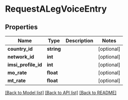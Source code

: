 # RequestALegVoiceEntry

## Properties
Name | Type | Description | Notes
------------ | ------------- | ------------- | -------------
**country_id** | **string** |  | [optional] 
**network_id** | **int** |  | [optional] 
**imsi_profile_id** | **int** |  | [optional] 
**mo_rate** | **float** |  | [optional] 
**mt_rate** | **float** |  | [optional] 

[[Back to Model list]](../../README.md#documentation-for-models) [[Back to API list]](../../README.md#documentation-for-api-endpoints) [[Back to README]](../../README.md)

